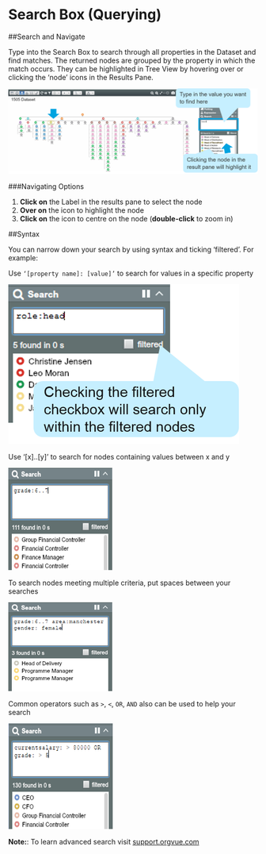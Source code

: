 # Search Box (Querying)

##Search and Navigate

Type into the Search Box to search through all properties in the Dataset and find matches. The returned nodes are grouped by the property in which the match occurs. They can be highlighted in Tree View by hovering over or clicking the ‘node’ icons in the Results Pane.

![](6-001.searchandnav.png)

###Navigating Options
1. **Click on** the Label in the results pane to select the node
2. **Over on** the icon to highlight the node
3. **Click on** the icon to centre on the node (**double-click** to zoom in)

##Syntax

You can narrow down your search by using syntax and ticking ‘filtered’. For example:

Use `‘[property name]: [value]’` to search for values in a specific property

![](6-002.specificproperty.png)

Use ‘[x]..[y]’ to search for nodes containing values between x and y

![](6-003.nodesearch.png)

To search nodes meeting multiple criteria, put spaces between your searches

![](6-004.multiplecriteria.png)

Common operators such as `>`, `<`, `OR`, `AND` also can be used to help your search

![](6-005.searchoperators.png)

**Note:**: To learn advanced search visit [support.orgvue.com](support.orgvue.com)

